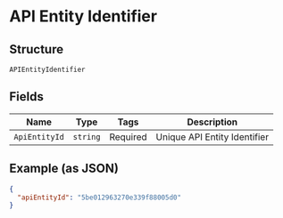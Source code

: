 
# API Entity Identifier

## Structure

`APIEntityIdentifier`

## Fields

| Name | Type | Tags | Description |
|  --- | --- | --- | --- |
| `ApiEntityId` | `string` | Required | Unique API Entity Identifier |

## Example (as JSON)

```json
{
  "apiEntityId": "5be012963270e339f88005d0"
}
```

